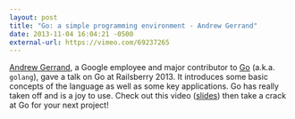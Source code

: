 ```yaml
---
layout: post
title: "Go: a simple programming environment - Andrew Gerrand"
date: 2013-11-04 16:04:21 -0500
external-url: https://vimeo.com/69237265
---
```


[Andrew Gerrand][], a Google employee and major contributor to [Go][] (a.k.a.
`golang`), gave a talk on Go at Railsberry 2013. It introduces some basic
concepts of the language as well as some key applications. Go has really taken
off and is a joy to use. Check out this video ([slides][]) then take a crack at
Go for your next project!

[Andrew Gerrand]: http://nf.id.au
[Go]: http://golang.org
[slides]: https://speakerdeck.com/railsberry/go-a-simple-programming-environment-by-andrew-gerrand
